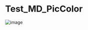 # Test_MD_PicColor
![image](https://github.com/volleyKing/Test_MD_PicColor/blob/master/picColorGIF.gif)
